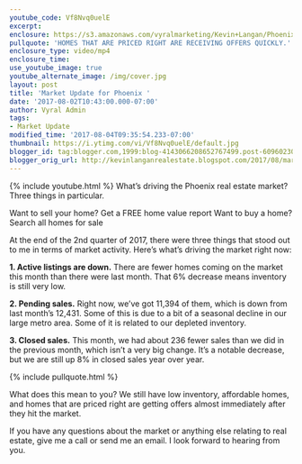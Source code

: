 ```yaml
---
youtube_code: Vf8Nvq0uelE
excerpt:
enclosure: https://s3.amazonaws.com/vyralmarketing/Kevin+Langan/Phoenix+Real+Estate+Agent+Zillow+Zestimate.mp4
pullquote: 'HOMES THAT ARE PRICED RIGHT ARE RECEIVING OFFERS QUICKLY.'
enclosure_type: video/mp4
enclosure_time:
use_youtube_image: true
youtube_alternate_image: /img/cover.jpg
layout: post
title: 'Market Update for Phoenix '
date: '2017-08-02T10:43:00.000-07:00'
author: Vyral Admin
tags:
- Market Update
modified_time: '2017-08-04T09:35:54.233-07:00'
thumbnail: https://i.ytimg.com/vi/Vf8Nvq0uelE/default.jpg
blogger_id: tag:blogger.com,1999:blog-4143066208652767499.post-6096023017352224019
blogger_orig_url: http://kevinlanganrealestate.blogspot.com/2017/08/market-update-for-phoenix.html
---
```

{% include youtube.html %}
What’s driving the Phoenix real estate market? Three things in particular.

Want to sell your home? Get a FREE home value report
Want to buy a home? Search all homes for sale

At the end of the 2nd quarter of 2017, there were three things that stood out to me in terms of market activity. Here’s what’s driving the market right now:

**1. Active listings are down.** There are fewer homes coming on the market this month than there were last month. That 6% decrease means inventory is still very low.

**2. Pending sales.** Right now, we’ve got 11,394 of them, which is down from last month’s 12,431. Some of this is due to a bit of a seasonal decline in our large metro area. Some of it is related to our depleted inventory.

**3. Closed sales.** This month, we had about 236 fewer sales than we did in the previous month, which isn’t a very big change. It’s a notable decrease, but we are still up 8% in closed sales year over year.

{% include pullquote.html %}

What does this mean to you? We still have low inventory, affordable homes, and homes that are priced right are getting offers almost immediately after they hit the market.

If you have any questions about the market or anything else relating to real estate, give me a call or send me an email. I look forward to hearing from you.
